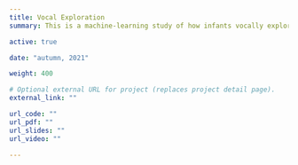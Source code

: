 ```yaml
---
title: Vocal Exploration
summary: This is a machine-learning study of how infants vocally explore the speech sounds of their first language.

active: true

date: "autumn, 2021"

weight: 400

# Optional external URL for project (replaces project detail page).
external_link: ""

url_code: ""
url_pdf: ""
url_slides: ""
url_video: ""

---
```

